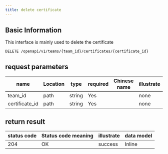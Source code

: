 ```yaml
---
title: delete certificate
---
```


## Basic Information

This interface is mainly used to delete the certificate

```shell title="请求路径"
DELETE /openapi/v1/teams/{team_id}/certificates/{certificate_id}
```

## request parameters

| name           | Location | type   | required | Chinese name | illustrate |
| -------------- | -------- | ------ | -------- | ------------ | ---------- |
| team_id        | path     | string | Yes      |              | none       |
| certificate_id | path     | string | Yes      |              | none       |

## return result

| status code | Status code meaning | illustrate | data model |
| ----------- | ------------------- | ---------- | ---------- |
| 204         | OK                  | success    | Inline     |
